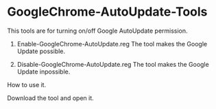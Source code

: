 # GoogleChrome-AutoUpdate-Tools

This tools are for turning on/off Google AutoUpdate permission.

1. Enable-GoogleChrome-AutoUpdate.reg
 The tool makes the Google Update possible. 

2. Disable-GoogleChrome-AutoUpdate.reg
 The tool makes the Google Update inpossible.
 
 How to use it.
 
 Download the tool and open it.
 